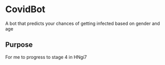# CovidBot
A bot that predicts your chances of getting infected based on gender and age

## Purpose
For me to progress to stage 4 in HNgi7

